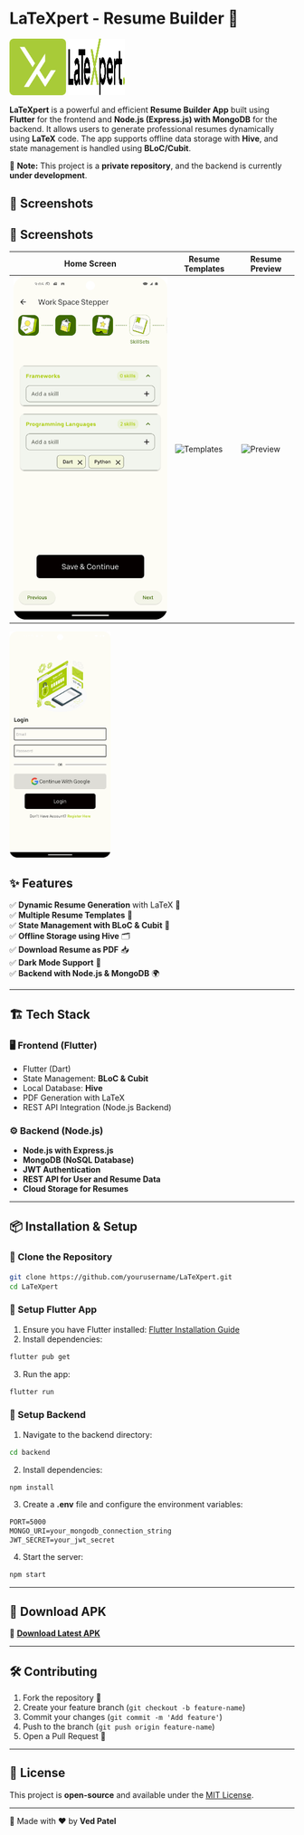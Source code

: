 
# LaTeXpert - Resume Builder 🚀
<p align="start">
   <img src="screenshot/logo.svg" alt="Description" width="100" height="100" />
  <img src="screenshot/text.svg" alt="Description" width="100" height="100" />
</p>



**LaTeXpert** is a powerful and efficient **Resume Builder App** built using **Flutter** for the frontend and **Node.js (Express.js) with MongoDB** for the backend. It allows users to generate professional resumes dynamically using **LaTeX** code. The app supports offline data storage with **Hive**, and state management is handled using **BLoC/Cubit**.

🚨 **Note:** This project is a **private repository**, and the backend is currently **under development**.

## 📸 Screenshots

## 📸 Screenshots

| Home Screen | Resume Templates | Resume Preview |
|-------------|------------------|---------------|
| ![Home](screenshot/skill.png) | ![Templates](screenshot/templates.png) | ![Preview](screenshot/preview.png) |

   <tr> <td>
   <img src="https://github.com/RAWAN3830/laTeXpert/blob/main/screenshot/login.png" height="400"/>
</td> <td>
<!--    <img src="https://github.com/RAWAN3830/e-commerce/blob/main/screenshots/login.png" height="400"/>
</td> <td>
   <img src="https://github.com/RAWAN3830/e-commerce/blob/main/screenshots/home1.png" height="400"/>
</td> <td>
      <img src="https://github.com/RAWAN3830/e-commerce/blob/main/screenshots/home2.png" height="400"/>
   </td>  </tr> 
   <td>
      <img src="https://github.com/RAWAN3830/e-commerce/blob/main/screenshots/discription.png" height="400"/>
   </td> <td>
      <img src="https://github.com/RAWAN3830/e-commerce/blob/main/screenshots/razorpay1.png" height="400"/>
   </td>
  <td>
      <img src="https://github.com/RAWAN3830/e-commerce/blob/main/screenshots/invoice_screen.png" height="400"/>
   </td>
<td>
      <img src="https://github.com/RAWAN3830/e-commerce/blob/main/screenshots/cart1.png" height="400"/>
   </td>
</tr>  -->
</table>


## ✨ Features

✅ **Dynamic Resume Generation** with LaTeX 📄  
✅ **Multiple Resume Templates** 🎨  
✅ **State Management with BLoC & Cubit** 🔄  
✅ **Offline Storage using Hive** 🗂️  
✅ **Download Resume as PDF** 📥  
✅ **Dark Mode Support** 🌙  
✅ **Backend with Node.js & MongoDB** 🌍  

---

## 🏗️ Tech Stack

### 🖥️ Frontend (Flutter)
- Flutter (Dart)
- State Management: **BLoC & Cubit**
- Local Database: **Hive**
- PDF Generation with LaTeX
- REST API Integration (Node.js Backend)

### ⚙️ Backend (Node.js)
- **Node.js with Express.js**
- **MongoDB (NoSQL Database)**
- **JWT Authentication**
- **REST API for User and Resume Data**
- **Cloud Storage for Resumes**

---

## 📦 Installation & Setup

### 🔹 Clone the Repository
```bash
git clone https://github.com/yourusername/LaTeXpert.git
cd LaTeXpert
```

### 🔹 Setup Flutter App
1. Ensure you have Flutter installed: [Flutter Installation Guide](https://flutter.dev/docs/get-started/install)
2. Install dependencies:
```bash
flutter pub get
```
3. Run the app:
```bash
flutter run
```

### 🔹 Setup Backend
1. Navigate to the backend directory:
```bash
cd backend
```
2. Install dependencies:
```bash
npm install
```
3. Create a **.env** file and configure the environment variables:
```env
PORT=5000
MONGO_URI=your_mongodb_connection_string
JWT_SECRET=your_jwt_secret
```
4. Start the server:
```bash
npm start
```

---

## 📲 Download APK
🔗 **[Download Latest APK](https://github.com/yourusername/LaTeXpert/releases/latest)**

---

## 🛠️ Contributing
1. Fork the repository 🍴
2. Create your feature branch (`git checkout -b feature-name`)
3. Commit your changes (`git commit -m 'Add feature'`)
4. Push to the branch (`git push origin feature-name`)
5. Open a Pull Request 📩

---

## 📜 License
This project is **open-source** and available under the [MIT License](LICENSE).

---

🚀 Made with ❤️ by **Ved Patel**

